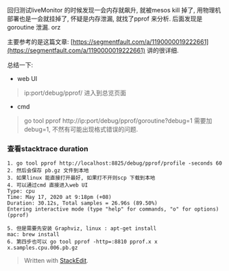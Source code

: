 回归测试liveMonitor 的时候发现一会内存就飙升, 就被mesos kill 掉了, 用物理机部署也是一会就挂掉了, 怀疑是内存泄漏, 就找了pprof 来分析. 后面发现是goroutine 泄漏. orz

主要参考的是这篇文章: [https://segmentfault.com/a/1190000019222661](https://segmentfault.com/a/1190000019222661)
讲的很详细. 

总结一下: 
* web UI
> ip:port/debug/pprof/ 进入到总览页面

* cmd 
> go tool pprof http://ip:port/debug/pprof/goroutine?debug=1 需要加 debug=1, 不然有可能出现格式错误的问题. 

### 查看stacktrace duration
```
1. go tool pprof http://localhost:8825/debug/pprof/profile -seconds 60
2. 然后会保存 pb.gz 文件到本地
3. 如果linux 能直接打开最好, 如果打不开则scp 下载到本地
4. 可以通过cmd 直接进入web UI
Type: cpu
Time: May 17, 2020 at 9:18pm (+08)
Duration: 30.12s, Total samples = 26.96s (89.50%)
Entering interactive mode (type "help" for commands, "o" for options)
(pprof) 

5. 但是需要先安装 Graphviz, linux : apt-get install
mac: brew install
6. 第四步也可以 go tool pprof -http=:8810 pprof.x x x.samples.cpu.006.pb.gz

```

> Written with [StackEdit](https://stackedit.io/).
<!--stackedit_data:
eyJoaXN0b3J5IjpbMTAzMjEyMTE2OCwtOTY5OTM2NDA2XX0=
-->
